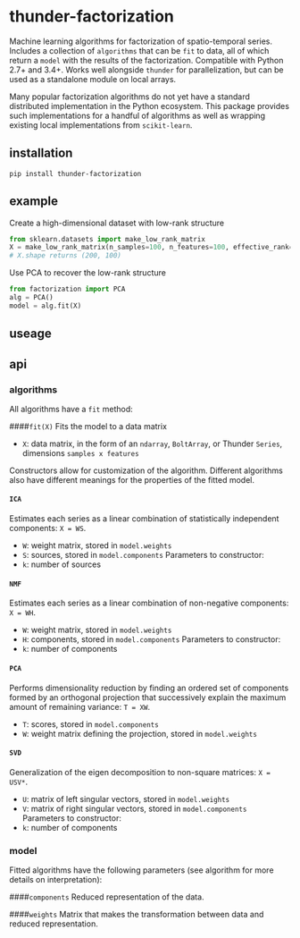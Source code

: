 # thunder-factorization
Machine learning algorithms for factorization of spatio-temporal series. Includes a collection of `algorithms`
that can be `fit` to data, all of which return a `model` with the results of the factorization. Compatible with
Python 2.7+ and 3.4+. Works well alongside `thunder` for parallelization, but can be used as a standalone
module on local arrays.

Many popular factorization algorithms do not yet have a standard distributed implementation in the Python
ecosystem. This package provides such implementations for a handful of algorithms as well as wrapping
existing local implementations from `scikit-learn`.

## installation
```
pip install thunder-factorization
```

## example
Create a high-dimensional dataset with low-rank structure
```python
from sklearn.datasets import make_low_rank_matrix
X = make_low_rank_matrix(n_samples=100, n_features=100, effective_rank=5)
# X.shape returns (200, 100)
```
Use PCA to recover the low-rank structure
```python
from factorization import PCA
alg = PCA()
model = alg.fit(X)
```
## useage

## api

### algorithms
All algorithms have a `fit` method:

####`fit(X)`
Fits the model to a data matrix
- `X`: data matrix, in the form of an `ndarray`, `BoltArray`, or Thunder `Series`, dimensions `samples x features`

Constructors allow for customization of the algorithm. Different algorithms also have different meanings for the
properties of the fitted model.

#### `ICA`
Estimates each series as a linear combination of statistically independent components: `X = WS`.
- `W`: weight matrix, stored in `model.weights`
- `S`: sources, stored in `model.components`
Parameters to constructor:
- `k`: number of sources

#### `NMF`
Estimates each series as a linear combination of non-negative components: `X = WH`.
- `W`: weight matrix, stored in `model.weights`
- `H`: components, stored in `model.components`
Parameters to constructor:
- `k`: number of components

#### `PCA`
Performs dimensionality reduction by finding an ordered set of components formed by an orthogonal projection
that successively explain the maximum amount of remaining variance: `T = XW`.
- `T`: scores, stored in `model.components`
- `W`: weight matrix defining the projection, stored in `model.weights`

#### `SVD`
Generalization of the eigen decomposition to non-square matrices: `X = USV*`.
- `U`: matrix of left singular vectors, stored in `model.weights`
- `V`: matrix of right singular vectors, stored in `model.components`
Parameters to constructor:
- `k`: number of components

### model
Fitted algorithms have the following parameters (see algorithm for more details on interpretation):

####`components`
Reduced representation of the data.

####`weights`
Matrix that makes the transformation between data and reduced representation.
